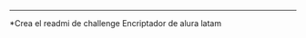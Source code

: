 ________________________________________________________
*Crea el readmi de challenge Encriptador de alura latam
